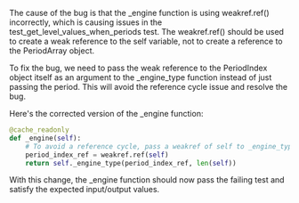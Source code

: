 The cause of the bug is that the _engine function is using weakref.ref() incorrectly, which is causing issues in the test_get_level_values_when_periods test. The weakref.ref() should be used to create a weak reference to the self variable, not to create a reference to the PeriodArray object.

To fix the bug, we need to pass the weak reference to the PeriodIndex object itself as an argument to the _engine_type function instead of just passing the period. This will avoid the reference cycle issue and resolve the bug.

Here's the corrected version of the _engine function:

```python
@cache_readonly
def _engine(self):
    # To avoid a reference cycle, pass a weakref of self to _engine_type.
    period_index_ref = weakref.ref(self)
    return self._engine_type(period_index_ref, len(self))
```

With this change, the _engine function should now pass the failing test and satisfy the expected input/output values.